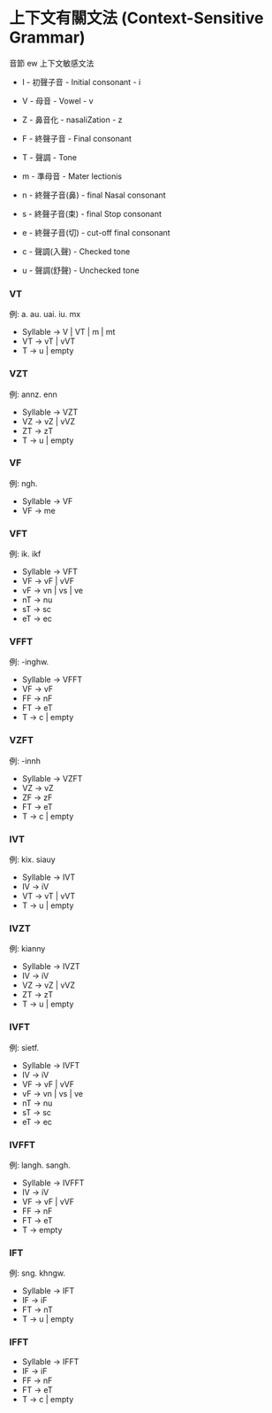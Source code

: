 # 上下文有關文法 (Context-Sensitive Grammar)

音節 ew 上下文敏感文法

* I - 初聲子音 - Initial consonant - i
* V - 母音 - Vowel - v
* Z - 鼻音化 - nasaliZation - z
* F - 終聲子音 - Final consonant
* T - 聲調 - Tone

* m - 準母音 - Mater lectionis
* n - 終聲子音(鼻) - final Nasal consonant
* s - 終聲子音(束) - final Stop consonant
* e - 終聲子音(切) - cut-off final consonant
* c - 聲調(入聲) - Checked tone
* u - 聲調(舒聲) - Unchecked tone

### VT

例: a. au. uai. iu. mx

- Syllable -> V | VT | m | mt
- VT -> vT | vVT
- T -> u | empty

### VZT

例: annz. enn

- Syllable -> VZT
- VZ -> vZ | vVZ
- ZT -> zT
- T -> u | empty

### VF

例: ngh.

- Syllable -> VF
- VF -> me

### VFT

例: ik. ikf

- Syllable -> VFT
- VF -> vF | vVF
- vF -> vn | vs | ve
- nT -> nu
- sT -> sc
- eT -> ec

### VFFT

例: -inghw.

- Syllable -> VFFT
- VF -> vF
- FF -> nF
- FT -> eT
- T -> c | empty

### VZFT

例: -innh

- Syllable -> VZFT
- VZ -> vZ
- ZF -> zF
- FT -> eT
- T -> c | empty

### IVT

例: kix. siauy

- Syllable -> IVT
- IV -> iV
- VT -> vT | vVT
- T -> u | empty

### IVZT

例: kianny

- Syllable -> IVZT
- IV -> iV
- VZ -> vZ | vVZ
- ZT -> zT
- T -> u | empty

### IVFT

例: sietf.

- Syllable -> IVFT
- IV -> iV
- VF -> vF | vVF
- vF -> vn | vs | ve
- nT -> nu
- sT -> sc
- eT -> ec

### IVFFT

例: langh. sangh.

- Syllable -> IVFFT
- IV -> iV
- VF -> vF | vVF
- FF -> nF
- FT -> eT
- T -> empty

### IFT

例: sng. khngw.

- Syllable -> IFT
- IF -> iF
- FT -> nT
- T -> u | empty

### IFFT

- Syllable -> IFFT
- IF -> iF
- FF -> nF
- FT -> eT
- T -> c | empty
